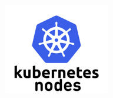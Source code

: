 ![icon](https://raw.githubusercontent.com/CloudCoreo/cloudcoreo-kubernetes-node-cluster/master/images/kubernetes-node.png "icon")